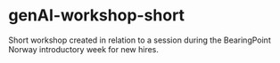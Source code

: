 # genAI-workshop-short
Short workshop created in relation to a session during the BearingPoint Norway introductory week for new hires.

